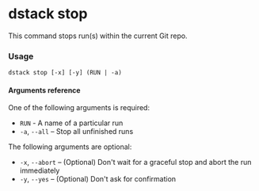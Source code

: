 # dstack stop

This command stops run(s) within the current Git repo.

### Usage

```shell
dstack stop [-x] [-y] (RUN | -a)
```

#### Arguments reference

One of the following arguments is required:

- `RUN` - A name of a particular run
-  `-a`, `--all` – Stop all unfinished runs 

The following arguments are optional:

-  `-x`, `--abort` – (Optional) Don't wait for a graceful stop and abort the run immediately 
-  `-y`, `--yes` – (Optional) Don't ask for confirmation 
